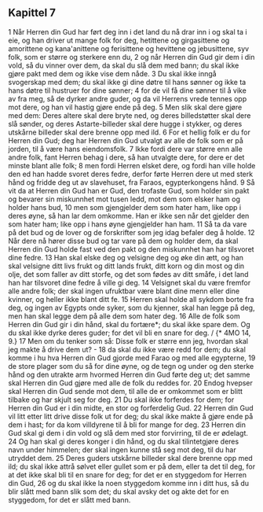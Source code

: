 ## Kapittel 7

1 Når Herren din Gud har ført deg inn i det land du nå drar inn i og skal ta i eie, og han driver ut mange folk for deg, hetittene og girgasittene og amorittene og kana'anittene og ferisittene og hevittene og jebusittene, syv folk, som er større og sterkere enn du,
2 og når Herren din Gud gir dem i din vold, så du vinner over dem, da skal du slå dem med bann; du skal ikke gjøre pakt med dem og ikke vise dem nåde.
3 Du skal ikke inngå svogerskap med dem; du skal ikke gi dine døtre til hans sønner og ikke ta hans døtre til hustruer for dine sønner;
4 for de vil få dine sønner til å vike av fra meg, så de dyrker andre guder, og da vil Herrens vrede tennes opp mot dere, og han vil hastig gjøre ende på deg.
5 Men slik skal dere gjøre med dem: Deres altere skal dere bryte ned, og deres billedstøtter skal dere slå sønder, og deres Astarte-billeder skal dere hugge i stykker, og deres utskårne billeder skal dere brenne opp med ild.
6 For et hellig folk er du for Herren din Gud; deg har Herren din Gud utvalgt av alle de folk som er på jorden, til å være hans eiendomsfolk.
7 Ikke fordi dere var større enn alle andre folk, fant Herren behag i dere, så han utvalgte dere, for dere er det minste blant alle folk;
8 men fordi Herren elsket dere, og fordi han ville holde den ed han hadde svoret deres fedre, derfor førte Herren dere ut med sterk hånd og fridde deg ut av slavehuset, fra Faraos, egypterkongens hånd.
9 Så vit da at Herren din Gud han er Gud, den trofaste Gud, som holder sin pakt og bevarer sin miskunnhet mot tusen ledd, mot dem som elsker ham og holder hans bud,
10 men som gjengjelder dem som hater ham, like opp i deres øyne, så han lar dem omkomme. Han er ikke sen når det gjelder den som hater ham; like opp i hans øyne gjengjelder han ham.
11 Så ta da vare på det bud og de lover og de forskrifter som jeg idag befaler deg å holde.
12 Når dere nå hører disse bud og tar vare på dem og holder dem, da skal Herren din Gud holde fast ved den pakt og den miskunnhet han har tilsvoret dine fedre.
13 Han skal elske deg og velsigne deg og øke din ætt, og han skal velsigne ditt livs frukt og ditt lands frukt, ditt korn og din most og din olje, det som faller av ditt storfe, og det som fødes av ditt småfe, i det land han har tilsvoret dine fedre å ville gi deg.
14 Velsignet skal du være fremfor alle andre folk; der skal ingen ufruktbar være blant dine menn eller dine kvinner, og heller ikke blant ditt fe.
15 Herren skal holde all sykdom borte fra deg, og ingen av Egypts onde syker, som du kjenner, skal han legge på deg, men han skal legge dem på alle dem som hater deg.
16 Alle de folk som Herren din Gud gir i din hånd, skal du fortære*; du skal ikke spare dem. Og du skal ikke dyrke deres guder; for det vil bli en snare for deg. / {* 4MO 14, 9.}
17 Men om du tenker som så: Disse folk er større enn jeg, hvordan skal jeg makte å drive dem ut? -
18 da skal du ikke være redd for dem; du skal komme i hu hva Herren din Gud gjorde med Farao og med alle egypterne,
19 de store plager som du så for dine øyne, og de tegn og under og den sterke hånd og den utrakte arm hvormed Herren din Gud førte deg ut; det samme skal Herren din Gud gjøre med alle de folk du reddes for.
20 Endog hvepser skal Herren din Gud sende mot dem, til alle de er omkommet som er blitt tilbake og har skjult seg for deg.
21 Du skal ikke forferdes for dem; for Herren din Gud er i din midte, en stor og forferdelig Gud.
22 Herren din Gud vil litt etter litt drive disse folk ut for deg; du skal ikke makte å gjøre ende på dem i hast; for da kom villdyrene til å bli for mange for deg.
23 Herren din Gud skal gi dem i din vold og slå dem med stor forvirring, til de er ødelagt.
24 Og han skal gi deres konger i din hånd, og du skal tilintetgjøre deres navn under himmelen; der skal ingen kunne stå seg mot deg, til du har utryddet dem.
25 Deres guders utskårne billeder skal dere brenne opp med ild; du skal ikke attrå sølvet eller gullet som er på dem, eller ta det til deg, for at det ikke skal bli til en snare for deg; for det er en styggedom for Herren din Gud,
26 og du skal ikke la noen styggedom komme inn i ditt hus, så du blir slått med bann slik som det; du skal avsky det og akte det for en styggedom, for det er slått med bann.
